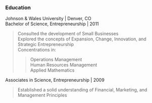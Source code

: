 ### Education
Johnson & Wales University | Denver, CO <br>
Bachelor of Science, Entrepreneurship | 2011
>Consulted the development of Small Businesses<br>
>Explored the concepts of Expansion, Change, Innovation, and Strategic Entrepreneurship<br>
>Concentrations in:
>>Operations Management<br>
>>Human Resources Management<br>
>>Applied Mathematics<br>

Associates in Science, Entrepreneurship | 2009
>Established a solid understanding of Financial, Marketing, and Management Principles
